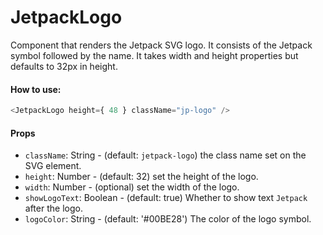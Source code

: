 JetpackLogo
========

Component that renders the Jetpack SVG logo.
It consists of the Jetpack symbol followed by the name.
It takes width and height properties but defaults to 32px in height.

#### How to use:

```js
<JetpackLogo height={ 48 } className="jp-logo" />
```

#### Props

* `className`: String - (default: `jetpack-logo`) the class name set on the SVG element.
* `height`: Number - (default: 32) set the height of the logo.
* `width`: Number - (optional) set the width of the logo.
* `showLogoText`: Boolean - (default: true) Whether to show text `Jetpack` after the logo.
* `logoColor`: String - (default: '#00BE28') The color of the logo symbol.
